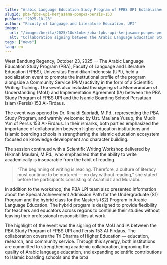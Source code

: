 ```yaml
---
title: "Arabic Language Education Study Program of FPBS UPI Establishes Partnership with Ponpes Persis 153 Al-Firdaus, Holds Socialization and Scientific Writing Training"
slugId: pba-fpbs-upi-kerjasama-ponpes-persis-153
pubDate: "2025-10-23"
author: "Faculty of Language and Literature Education, UPI"
image:
  url: "/images/berita/2025/10oktober/pba-fpbs-upi-kerjasama-ponpes-persis-153.webp"
  alt: "Collaboration signing between the Arabic Language Education Study Program of FPBS UPI and Persis 153 Al-Firdaus Islamic Boarding School in West Bandung Regency"
tags: ["news"]
lang: en
---
```


West Bandung Regency, October 23, 2025 — The Arabic Language Education Study Program (PBA), Faculty of Language and Literature Education (FPBS), Universitas Pendidikan Indonesia (UPI), held a socialization event to promote the institutional profile of the program alongside a Community Service (PkM) activity in the form of a Scientific Writing Training. The event also included the signing of a Memorandum of Understanding (MoU) and Implementation Agreement (IA) between the PBA Study Program of FPBS UPI and the Islamic Boarding School Persatuan Islam (Persis) 153 Al-Firdaus.

The event was opened by Dr. Rinaldi Supriadi, M.Pd., representing the PBA Study Program, and warmly welcomed by Ust. Maulana Yusup, the Mudir ‘Am of Persis 153 Al-Firdaus. In their remarks, both parties emphasized the importance of collaboration between higher education institutions and Islamic boarding schools in strengthening the Islamic education ecosystem focused on knowledge development and character building.

The session continued with a Scientific Writing Workshop delivered by Hikmah Maulani, M.Pd., who emphasized that the ability to write academically is inseparable from the habit of reading. 

> “The beginning of writing is reading. Therefore, a culture of literacy must continue to be nurtured — no day without reading,” she stated before the participants consisting of Asaatiidz and Murabbi.

In addition to the workshop, the PBA UPI team also presented information about the Special Achievement Admission Path for the Undergraduate (S1) Program and the hybrid class for the Master’s (S2) Program in Arabic Language Education. The hybrid program is designed to provide flexibility for teachers and educators across regions to continue their studies without leaving their professional responsibilities at work.

The highlight of the event was the signing of the MoU and IA between the PBA Study Program of FPBS UPI and Persis 153 Al-Firdaus. The collaboration covers the Tri Dharma of Higher Education — education, research, and community service. Through this synergy, both institutions are committed to strengthening academic collaboration, improving the quality of Arabic language education, and expanding scientific contributions to Islamic boarding schools and the broa
